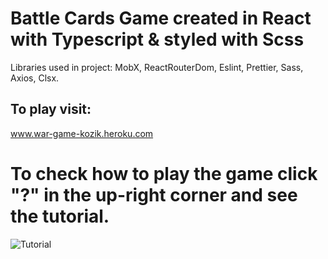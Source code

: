 # Battle Cards Game created in React with Typescript & styled with Scss

Libraries used in project: MobX, ReactRouterDom, Eslint, Prettier, Sass, Axios, Clsx. 

## To play visit:

www.war-game-kozik.heroku.com

# To check how to play the game click "?" in the up-right corner and see the tutorial. 

![Tutorial](https://github.com/bartkozik/BattleCardsGame/assets/106819506/23f63661-7da9-4067-882c-d65b69c6b84f)
